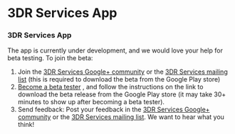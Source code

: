 # 3DR Services App

### 3DR Services App
The app is currently under development, and we would love your help for beta testing.
To join the beta:
 1. Join the [3DR Services Google+ community](https://plus.google.com/communities/109484130178804610965) or the [3DR Services mailing list](https://groups.google.com/forum/#!forum/3dr-services) (this is required to download the beta from the Google Play store)
 2. [Become a beta tester](https://play.google.com/apps/testing/org.droidplanner.services.android)
, and follow the instructions on the link to download the beta release from the Google Play store (it may take 30+ minutes to show up after becoming a beta tester).
 3. Send feedback: Post your feedback in the [3DR Services Google+ community](https://plus.google.com/communities/109484130178804610965) or the [3DR Services mailing list](https://groups.google.com/forum/#!forum/3dr-services). We want to hear what you think!
